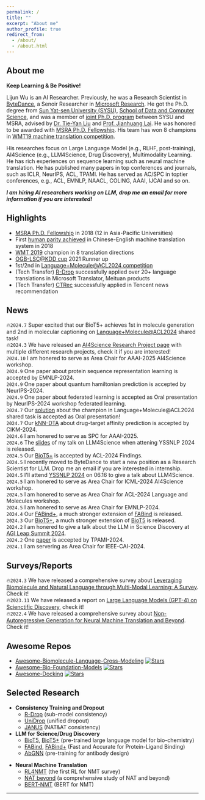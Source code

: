 ```yaml
---
permalink: /
title: ""
excerpt: "About me"
author_profile: true
redirect_from: 
  - /about/
  - /about.html
---
```


<!-- <img src="https://apeterswu.github.io/images/bdlogo.png" alt="bytedance"  width="200"> -->

About me
------
<strong>Keep Learning & Be Positive!</strong>

Lijun Wu is an AI Researcher. Previously, he was a Research Scientist in [ByteDance](https://www.bytedance.com/en/), a Senoir Researcher in [Microsoft Research](https://www.microsoft.com/en-us/research/lab/microsoft-research-ai-for-science/). 
He got the Ph.D. degree from [Sun Yat-sen University (SYSU)](http://www.sysu.edu.cn/2012/en/index.htm), [School of Data and Computer Science](http://sdcs.sysu.edu.cn/), and was a member of [joint Ph.D. program](https://www.msra.cn/zh-cn/connections/academic-programs/joint-phd) between SYSU and MSRA, advised by [Dr. Tie-Yan Liu](https://www.microsoft.com/en-us/research/people/tyliu/) and [Prof. Jianhuang Lai](http://sdcs.sysu.edu.cn/content/2498). He was honored to be awarded with [MSRA Ph.D. Fellowship](https://www.microsoft.com/en-us/research/academic-program/fellowships-microsoft-research-asia/#!fellows). His team has won 8 champions in [WMT19 machine translation competition](http://matrix.statmt.org/?metric%5Bid%5D=5&mode=bestn&test_set%5Bid%5D=27). 

His researches focus on Large Language Model (e.g., RLHF, post-training), AI4Science (e.g., LLM4Science, Drug Discovery), Multimodality Learning. He has rich experiences on sequence learning such as neural machine translation. He has published many papers in top conferences and journals, such as ICLR, NeurIPS, ACL, TPAMI. He has served as AC/SPC in toptier conferences, e.g., ACL, EMNLP, NAACL, COLING, AAAI, IJCAI and so on.

<!-- You can also refer to the [Microsoft Page](https://www.microsoft.com/en-us/research/people/lijuwu/). -->

***I am hiring AI researchers working on LLM, drop me an email for more information if you are interested!***
<!-- **Feel free to contact for possible collobaration! I am always looking for highly self-motivated research interns.** -->


Highlights
------
* [MSRA Ph.D. Fellowship]((https://www.microsoft.com/en-us/research/academic-program/fellowships-microsoft-research-asia/#!fellows)) in 2018 (12 in Asia-Pacific Universities)
* First [human parity achieved](https://news.microsoft.com/en-nz/2018/03/16/microsoft-reaches-a-historic-milestone-using-ai-to-match-human-performance-in-translating-news-from-chinese-to-english/) in Chinese-English machine translation system in 2018 
* [WMT 2019]((http://matrix.statmt.org/?metric%5Bid%5D=5&mode=bestn&test_set%5Bid%5D=27)) champion in 8 translation directions
* [OGB-LSC@KDD cup]((https://ogb.stanford.edu/kddcup2021/results/#final_pcqm4m)) 2021 Runner up
* 1st/2nd in [Language+Molecule@ACL2024 competition]((https://language-plus-molecules.github.io/#leaderboard))
* (Tech Transfer) [R-Drop](https://proceedings.neurips.cc/paper_files/paper/2021/file/5a66b9200f29ac3fa0ae244cc2a51b39-Paper.pdf) successfully applied over 20+ language translations in Microsoft Translator, Meituan products
* (Tech Transfer) [CTRec](https://dl.acm.org/doi/abs/10.1145/3580305.3599798) successfully applied in Tencent news recommendation


<!-- ------ -->

News
------
🔥<code>2024.7</code> Super excited that our BioT5+ achieves 1st in molecule generation and 2nd in molecular captioning on [Language+Molecule@ACL2024](https://language-plus-molecules.github.io/#leaderboard) shared task! <br>
🔥<code>2024.3</code> We have released an [AI4Science Research Project page](https://ai4sci-research.github.io/) with multiple different research projects, check it if you are interested! <br>
<code>2024.10</code> I am honered to serve as Area Chair for AAAI-2025 AI4Science workshop. <br>
<code>2024.9</code> One paper about protein sequence representation learning is accepted by EMNLP-2024. <br>
<code>2024.9</code> One paper about quantum hamiltonian prediction is accepted by NeurIPS-2024. <br>
<code>2024.9</code> One paper about federated learning is accepted as Oral presentation by NeurIPS-2024 workshop federated learning. <br>
<code>2024.7</code> Our [solution](https://aclanthology.org/2024.langmol-1.6/) about the champion in Language+Molecule@ACL2024 shared task is accepted as Oral presentation! <br>
<code>2024.7</code> Our [kNN-DTA](https://arxiv.org/abs/2407.15202) about drug-target affinity prediction is accepted by CIKM-2024. <br>
<code>2024.6</code> I am honered to serve as SPC for AAAI-2025. <br>
<code>2024.6</code> The [slides](https://liip.kust.edu.cn/yssnlp/date.html) of my talk on LLM4Science when attening YSSNLP 2024 is released. <br>
<code>2024.5</code> Our [BioT5+](https://arxiv.org/abs/2402.17810) is accepted by ACL-2024 Findings. <br>
<code>2024.5</code> I recently moved to ByteDance to start a new position as a Research Scientist for LLM. Drop me an email if you are interested in internship.<br>
<code>2024.5</code> I'll attend [YSSNLP 2024](https://liip.kust.edu.cn/yssnlp/yssnlp.html) on 06.16 to give a talk about LLM4Science.<br>
<code>2024.5</code> I am honered to serve as Area Chair for ICML-2024 AI4Science workshop. <br>
<code>2024.5</code> I am honered to serve as Area Chair for ACL-2024 Language and Molecules workshop. <br>
<code>2024.5</code> I am honered to serve as Area Chair for EMNLP-2024. <br>
<code>2024.4</code> Our [FABind+](https://arxiv.org/abs/2402.17810), a much stronger extension of [FABind](https://openreview.net/pdf?id=PnWakgg1RL) is released. <br>
<code>2024.3</code> Our [BioT5+](https://arxiv.org/abs/2402.17810), a much stronger extension of [BioT5](https://arxiv.org/pdf/2310.07276.pdf) is released. <br>
<code>2024.2</code> I am honered to give a talk about the LLM in Science Discovery at [AGI Leap Summit 2024](https://superagi.com/agi-leap-summit/#best?utm_source=superagi&utm_medium=email&utm_campaign=177127&ext_user_id=525f5fc2&ctrkid=28e3670e31c). <br>
<code>2024.2</code> One [paper](https://ieeexplore.ieee.org/document/10453595) is accepted by TPAMI-2024. <br>
<code>2024.1</code> I am servering as Area Chair for IEEE-CAI-2024. <br> 
<!-- <code>2023.10</code> Our [BioT5](https://arxiv.org/pdf/2310.07276.pdf) (pre-trained large language model for bio-chemistry) is accepted by EMNLP-2023. <br> 
<code>2023.9</code> Our [FABind](https://openreview.net/pdf?id=PnWakgg1RL) (Fast and Accurate for Protein-Ligand Binding) is accepted by NeurIPS-2023! <br>  -->
<!-- <code>2023.9</code> I am servering as Area Chair for COLING-2023. <br> 
<code>2023.6</code> I am servering as Area Chair for EMNLP-2023. <br> -->
<!-- 05/2023 Two papers are accepted by ACL-2023. <br> -->
<!-- 05/2023 Three papers are accepted by KDD-2023. <br> -->
<!-- 01/2023 I am serving as Area Chair for ACL-2023. <br>
01/2023 Three papers are accepted by ICLR-2023. <br> 
<!-- 11/25/2022  [Our R$^2$-DDI]() about Drug-Drug Interaction (DDI) is accepted by Briefings in Bioinformatics. <br>
11/19/2022  [Our AMOM]() about NAT training and [one paper]() about retrosynthesis prediction are accepted by AAAI-2023. <br>
10/15/2022  [Our DMCG](https://arxiv.org/pdf/2202.01356.pdf) about molecule conformation generation is accepted by TMLR. <br>
10/07/2022  [Our JANUS]() about NAT&AT training and [one paper]() about temporal sequence generation are accepted by EMNLP-2022. <br> -->
<!-- 09/01/2022  [Our SPRoBERTa](https://academic.oup.com/bib/advance-article/doi/10.1093/bib/bbac401/6711410?guestAccessKey=73c90cc4-a12f-4ef4-b241-3a6afc51b80b) about protein pre-training is accepted by Briefings in Binformactics. <br> -->
<!-- 06/18/2022  [One paper](https://arxiv.org/abs/2207.08806) about Unified 2D and 3D molecule pretraining and [one paper](https://arxiv.org/abs/2206.11477) about retrosythetic prediction are accepted by KDD-2022. <br>
05/20/2022  We summarize a comprehensive survey on Non-Autoregressive Generation, check [here](https://arxiv.org/pdf/2204.09269.pdf)! <br> -->
<!-- 05/09/2022  Our [Masked Contrastive Representation Learning for RL](https://ieeexplore.ieee.org/document/9779589) is accepted by IEEE TPAMI-2022. <br> -->
<!-- 05/05/2022  [One paper](https://ieeexplore.ieee.org/document/9783103) about Multimodal Sentiment Analysis is accepted by IEEE TASLP-2022. <br>
02/01/2022  Our [Multi-teacher distillation with one single model](https://ieeexplore.ieee.org/abstract/document/9722996/) about NMT is accepted by IEEE TASLP-2022. <br>
01/24/2022  [One paper](https://openreview.net/forum?id=pz1euXohm4H) about sequence generation is accepted by ICLR-2022. <br> -->
<!-- 09/30/2021  [One paper](https://www.microsoft.com/en-us/research/people/lijuwu/my-publications/) about Video Question Answering is accepted by NeurIPS-2021. <br> -->
<!-- 09/30/2021  Our paper [R-Drop](https://arxiv.org/pdf/2106.14448.pdf) is accepted by NeurIPS-2021. <br> -->
<!-- 09/18/2021  [One paper](https://www.sciencedirect.com/science/article/abs/pii/S0925231221013990) about [Multimodal Sentiment Analysis](https://www.sciencedirect.com/science/article/abs/pii/S0925231221013990) is accepted by Neurocomputing. <br> -->
<!-- 08/27/2021  One paper about [Multimodal EHR data](https://arxiv.org/pdf/2110.15763.pdf) for medical prediction is accepted by EMNLP-2021. <br> -->
<!-- 06/30/2021  Our paper [R-Drop](https://arxiv.org/pdf/2106.14448.pdf) is relased with [code](https://github.com/dropreg/R-Drop). <br> -->
<!-- 05/09/2021  [One paper](/publication/2021_icml_temp_cor) about seqeunce learning is accepted by ICML-2021. <br> -->
<!-- 03/11/2021  Our paper "[UniDrop](/publication/2021_naacl_unidrop)" is accepted by NAACL-2021. <br> -->
<!-- 01/14/2021  Our paper "[IOT](/publication/2021_iclr_iot)" is accepted by ICLR-2021. <br> -->

Surveys/Reports
------
🔥<code>2024.3</code> We have released a comprehensive survey about [Leveraging Biomolecule and Natural Language through Multi-Modal Learning: A Survey](https://arxiv.org/abs/2403.01528). Check it! <br>
🔥<code>2023.11</code> We have released a report on [Large Language Models (GPT-4) on Scienctific Discovery](https://arxiv.org/pdf/2311.07361.pdf), check it! <br>
🔥<code>2022.4</code> We have released a comprehensive survey about [Non-Autoregressive Generation for Neural Machine Translation and Beyond](https://arxiv.org/pdf/2204.09269.pdf). Check it! <br>

Awesome Repos
------
* [Awesome-Biomolecule-Language-Cross-Modeling](https://github.com/QizhiPei/Awesome-Biomolecule-Language-Cross-Modeling) [![Stars](https://img.shields.io/github/stars/QizhiPei/Awesome-Biomolecule-Language-Cross-Modeling?color=yellow&style=social)](https://github.com/QizhiPei/Awesome-Biomolecule-Language-Cross-Modeling)
* [Awesome-Bio-Foundation-Models](https://github.com/apeterswu/Awesome-Bio-Foundation-Models) [![Stars](https://img.shields.io/github/stars/apeterswu/Awesome-Bio-Foundation-Models?color=yellow&style=social)](https://github.com/apeterswu/Awesome-Bio-Foundation-Models)
* [Awesome-Docking](https://github.com/KyGao/awesome-docking) [![Stars](https://img.shields.io/github/stars/KyGao/awesome-docking?color=yellow&style=social)](https://github.com/KyGao/awesome-docking)

Selected Research
------
* **Consistency Training and Dropout**
  * [R-Drop](https://arxiv.org/pdf/2106.14448.pdf) (sub-model consistency)
  * [UniDrop](https://aclanthology.org/2021.naacl-main.302.pdf) (unified dropout)
  * [JANUS](https://aclanthology.org/2022.emnlp-main.550/) (NAT&AT consistency)
  <!-- * [R^2-DDI]() (drug-drug interaction consistency) -->
  <!-- * [C^2-Rec](https://arxiv.org/pdf/2112.06668.pdf) (recommendation consistency) -->
* **LLM for Science/Drug Discovery**
  * [BioT5](https://arxiv.org/pdf/2310.07276.pdf), [BioT5+](https://arxiv.org/abs/2402.17810) (pre-trained large language model for bio-chemistry)
  * [FABind](https://openreview.net/pdf?id=PnWakgg1RL), [FABind+](https://arxiv.org/pdf/2403.20261) (Fast and Accurate for Protein-Ligand Binding)
  * [AbGNN](https://www.biorxiv.org/content/biorxiv/early/2022/11/17/2022.11.14.516404.full.pdf) (pre-training for antibody design)
  <!-- * [R^2-DDI]() (drug-drug interaction consistency) -->
  <!-- * [C^2-Rec](https://arxiv.org/pdf/2112.06668.pdf) (recommendation consistency) -->
<!-- * **Drug Discovery** -->
  <!-- * [SPRoBERTa](https://academic.oup.com/bib/advance-article/doi/10.1093/bib/bbac401/6711410?guestAccessKey=73c90cc4-a12f-4ef4-b241-3a6afc51b80b) (local fragment-based protein pre-training) -->
  <!-- * [R^2-DDI]() (drug-drug interaction consistency) -->
  <!-- * [FABind](https://openreview.net/pdf?id=PnWakgg1RL) (Fast and Accurate for Protein-Ligand Binding) -->
  <!-- * [DMCG](https://arxiv.org/pdf/2202.01356.pdf) (direct molecular conformation generation) -->
  <!-- * [BioT5](https://arxiv.org/pdf/2310.07276.pdf) (pre-trained large language model for bio-chemistry) -->
  <!-- * [SMT-DTA](https://arxiv.org/pdf/2206.09818.pdf) (semi-supervised drug-target affinity prediction) -->
  <!-- * [AbGNN](https://www.biorxiv.org/content/biorxiv/early/2022/11/17/2022.11.14.516404.full.pdf) (pre-training for antibody design) -->
* **Neural Machine Translation**
  * [RL4NMT](http://aclweb.org/anthology/D18-1397) (the first RL for NMT survey)
  * [NAT beyond](https://arxiv.org/pdf/2204.09269.pdf) (a comprehensive study of NAT and beyond)
  * [BERT-NMT](https://openreview.net/pdf?id=Hyl7ygStwB) (BERT for NMT)
  <!-- * [ANMT](http://proceedings.mlr.press/v95/wu18a/wu18a.pdf) (adversarial NMT) -->
  <!-- * [SCA](https://arxiv.org/pdf/1905.10523.pdf) (soft contextual data augmentation) -->
  <!-- * [Mono-NMT](https://www.aclweb.org/anthology/D19-1430.pdf) (large scale monolingual data for NMT) -->

------

<div style="width: 250px; margin: auto;">
		<script type="text/javascript" id="clustrmaps" src="//cdn.clustrmaps.com/map_v2.js?cl=ffffff&w=a&t=tt&d=DqbbzWwcRTMYjO1e01t5kB_HHvBm_7eWoxdlOK1UCuo"></script>
</div>